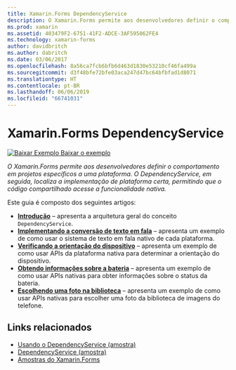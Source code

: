 ```yaml
---
title: Xamarin.Forms DependencyService
description: O Xamarin.Forms permite aos desenvolvedores definir o comportamento em projetos específicos a uma plataforma. O DependencyService, em seguida, localiza a implementação de plataforma certa, permitindo que o código compartilhado acesse a funcionalidade nativa.
ms.prod: xamarin
ms.assetid: 403479F2-6751-41F2-ADCE-3AF595062FE4
ms.technology: xamarin-forms
author: davidbritch
ms.author: dabritch
ms.date: 03/06/2017
ms.openlocfilehash: 8a56ca7fcb6bfb6d463d1830e53210cf46fa499a
ms.sourcegitcommit: d3f48bfe72bfe03aca247d47bc64bfbfad1d8071
ms.translationtype: HT
ms.contentlocale: pt-BR
ms.lasthandoff: 06/06/2019
ms.locfileid: "66741031"
---
```

# <a name="xamarinforms-dependencyservice"></a>Xamarin.Forms DependencyService

[![Baixar Exemplo](~/media/shared/download.png) Baixar o exemplo](https://developer.xamarin.com/samples/xamarin-forms/UsingDependencyService/)

_O Xamarin.Forms permite aos desenvolvedores definir o comportamento em projetos específicos a uma plataforma. O DependencyService, em seguida, localiza a implementação de plataforma certa, permitindo que o código compartilhado acesse a funcionalidade nativa._

Este guia é composto dos seguintes artigos:

- **[Introdução](introduction.md)** &ndash; apresenta a arquitetura geral do conceito `DependencyService`.
- **[Implementando a conversão de texto em fala](text-to-speech.md)** &ndash; apresenta um exemplo de como usar o sistema de texto em fala nativo de cada plataforma.
- **[Verificando a orientação do dispositivo](device-orientation.md)** &ndash; apresenta um exemplo de como usar APIs da plataforma nativa para determinar a orientação do dispositivo.
- **[Obtendo informações sobre a bateria](battery-info.md)** &ndash; apresenta um exemplo de como usar APIs nativas para obter informações sobre o status da bateria.
- **[Escolhendo uma foto na biblioteca](photo-picker.md)** &ndash; apresenta um exemplo de como usar APIs nativas para escolher uma foto da biblioteca de imagens do telefone.


## <a name="related-links"></a>Links relacionados

- [Usando o DependencyService (amostra)](https://developer.xamarin.com/samples/xamarin-forms/UsingDependencyService/)
- [DependencyService (amostra)](https://developer.xamarin.com/samples/xamarin-forms/DependencyService/)
- [Amostras do Xamarin.Forms](https://github.com/xamarin/xamarin-forms-samples)
